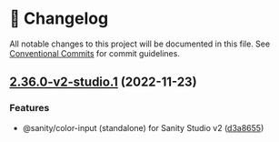 <!-- markdownlint-disable --><!-- textlint-disable -->

# 📓 Changelog

All notable changes to this project will be documented in this file. See
[Conventional Commits](https://conventionalcommits.org) for commit guidelines.

## [2.36.0-v2-studio.1](https://github.com/sanity-io/color-input/compare/v2.35.2...v2.36.0-v2-studio.1) (2022-11-23)

### Features

- @sanity/color-input (standalone) for Sanity Studio v2 ([d3a8655](https://github.com/sanity-io/color-input/commit/d3a8655747e6e52c4f09486ea7970b029f80b860))
